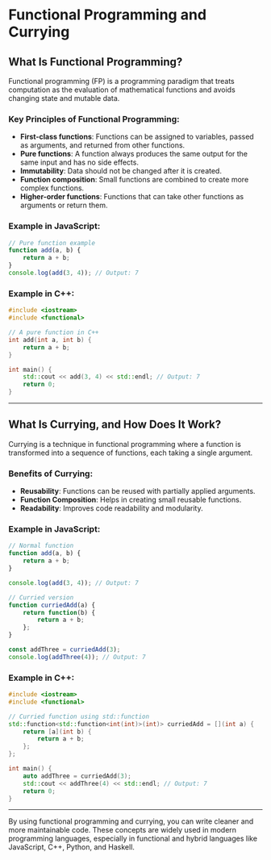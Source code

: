 # Functional Programming and Currying

## What Is Functional Programming?
Functional programming (FP) is a programming paradigm that treats computation as the evaluation of mathematical functions and avoids changing state and mutable data. 

### Key Principles of Functional Programming:
- **First-class functions**: Functions can be assigned to variables, passed as arguments, and returned from other functions.
- **Pure functions**: A function always produces the same output for the same input and has no side effects.
- **Immutability**: Data should not be changed after it is created.
- **Function composition**: Small functions are combined to create more complex functions.
- **Higher-order functions**: Functions that can take other functions as arguments or return them.

### Example in JavaScript:
```javascript
// Pure function example
function add(a, b) {
    return a + b;
}
console.log(add(3, 4)); // Output: 7
```

### Example in C++:
```cpp
#include <iostream>
#include <functional>

// A pure function in C++
int add(int a, int b) {
    return a + b;
}

int main() {
    std::cout << add(3, 4) << std::endl; // Output: 7
    return 0;
}
```

---

## What Is Currying, and How Does It Work?
Currying is a technique in functional programming where a function is transformed into a sequence of functions, each taking a single argument.

### Benefits of Currying:
- **Reusability**: Functions can be reused with partially applied arguments.
- **Function Composition**: Helps in creating small reusable functions.
- **Readability**: Improves code readability and modularity.

### Example in JavaScript:
```javascript
// Normal function
function add(a, b) {
    return a + b;
}

console.log(add(3, 4)); // Output: 7

// Curried version
function curriedAdd(a) {
    return function(b) {
        return a + b;
    };
}

const addThree = curriedAdd(3);
console.log(addThree(4)); // Output: 7
```

### Example in C++:
```cpp
#include <iostream>
#include <functional>

// Curried function using std::function
std::function<std::function<int(int)>(int)> curriedAdd = [](int a) {
    return [a](int b) {
        return a + b;
    };
};

int main() {
    auto addThree = curriedAdd(3);
    std::cout << addThree(4) << std::endl; // Output: 7
    return 0;
}
```

---
By using functional programming and currying, you can write cleaner and more maintainable code. These concepts are widely used in modern programming languages, especially in functional and hybrid languages like JavaScript, C++, Python, and Haskell.

